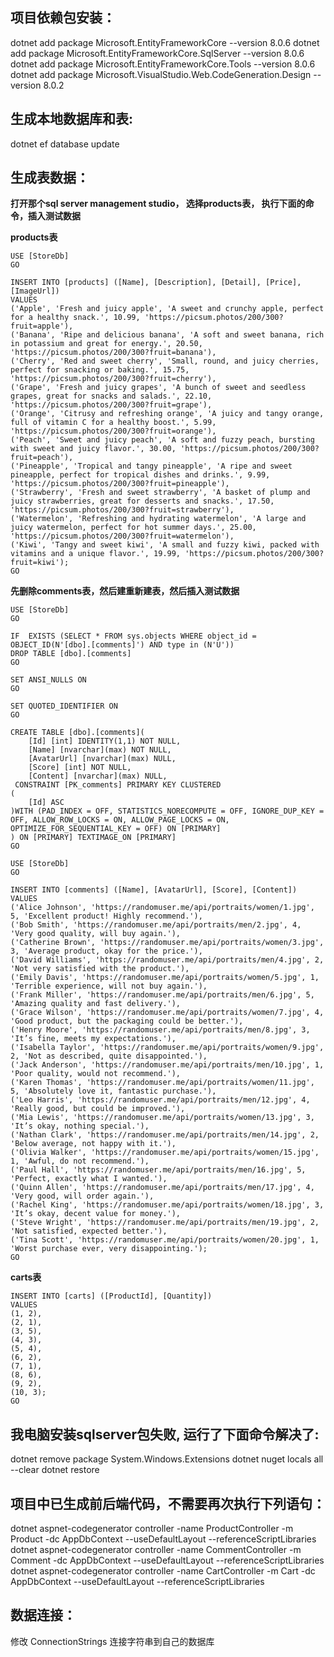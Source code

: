 ## 项目依赖包安装：
dotnet add package Microsoft.EntityFrameworkCore --version 8.0.6
dotnet add package Microsoft.EntityFrameworkCore.SqlServer --version 8.0.6
dotnet add package Microsoft.EntityFrameworkCore.Tools --version 8.0.6
dotnet add package Microsoft.VisualStudio.Web.CodeGeneration.Design --version 8.0.2

## 生成本地数据库和表:
dotnet ef database update

## 生成表数据：
**打开那个sql server management studio， 选择products表， 执行下面的命令，插入测试数据**

**products表**
```
USE [StoreDb]
GO

INSERT INTO [products] ([Name], [Description], [Detail], [Price], [ImageUrl])
VALUES
('Apple', 'Fresh and juicy apple', 'A sweet and crunchy apple, perfect for a healthy snack.', 10.99, 'https://picsum.photos/200/300?fruit=apple'),
('Banana', 'Ripe and delicious banana', 'A soft and sweet banana, rich in potassium and great for energy.', 20.50, 'https://picsum.photos/200/300?fruit=banana'),
('Cherry', 'Red and sweet cherry', 'Small, round, and juicy cherries, perfect for snacking or baking.', 15.75, 'https://picsum.photos/200/300?fruit=cherry'),
('Grape', 'Fresh and juicy grapes', 'A bunch of sweet and seedless grapes, great for snacks and salads.', 22.10, 'https://picsum.photos/200/300?fruit=grape'),
('Orange', 'Citrusy and refreshing orange', 'A juicy and tangy orange, full of vitamin C for a healthy boost.', 5.99, 'https://picsum.photos/200/300?fruit=orange'),
('Peach', 'Sweet and juicy peach', 'A soft and fuzzy peach, bursting with sweet and juicy flavor.', 30.00, 'https://picsum.photos/200/300?fruit=peach'),
('Pineapple', 'Tropical and tangy pineapple', 'A ripe and sweet pineapple, perfect for tropical dishes and drinks.', 9.99, 'https://picsum.photos/200/300?fruit=pineapple'),
('Strawberry', 'Fresh and sweet strawberry', 'A basket of plump and juicy strawberries, great for desserts and snacks.', 17.50, 'https://picsum.photos/200/300?fruit=strawberry'),
('Watermelon', 'Refreshing and hydrating watermelon', 'A large and juicy watermelon, perfect for hot summer days.', 25.00, 'https://picsum.photos/200/300?fruit=watermelon'),
('Kiwi', 'Tangy and sweet kiwi', 'A small and fuzzy kiwi, packed with vitamins and a unique flavor.', 19.99, 'https://picsum.photos/200/300?fruit=kiwi');
GO

```

**先删除comments表，然后建重新建表，然后插入测试数据**
```
USE [StoreDb]
GO

IF  EXISTS (SELECT * FROM sys.objects WHERE object_id = OBJECT_ID(N'[dbo].[comments]') AND type in (N'U'))
DROP TABLE [dbo].[comments]
GO

SET ANSI_NULLS ON
GO

SET QUOTED_IDENTIFIER ON
GO

CREATE TABLE [dbo].[comments](
	[Id] [int] IDENTITY(1,1) NOT NULL,
	[Name] [nvarchar](max) NOT NULL,
	[AvatarUrl] [nvarchar](max) NULL,
	[Score] [int] NOT NULL,
	[Content] [nvarchar](max) NULL,
 CONSTRAINT [PK_comments] PRIMARY KEY CLUSTERED 
(
	[Id] ASC
)WITH (PAD_INDEX = OFF, STATISTICS_NORECOMPUTE = OFF, IGNORE_DUP_KEY = OFF, ALLOW_ROW_LOCKS = ON, ALLOW_PAGE_LOCKS = ON, OPTIMIZE_FOR_SEQUENTIAL_KEY = OFF) ON [PRIMARY]
) ON [PRIMARY] TEXTIMAGE_ON [PRIMARY]
GO

USE [StoreDb]
GO

INSERT INTO [comments] ([Name], [AvatarUrl], [Score], [Content])
VALUES
('Alice Johnson', 'https://randomuser.me/api/portraits/women/1.jpg', 5, 'Excellent product! Highly recommend.'),
('Bob Smith', 'https://randomuser.me/api/portraits/men/2.jpg', 4, 'Very good quality, will buy again.'),
('Catherine Brown', 'https://randomuser.me/api/portraits/women/3.jpg', 3, 'Average product, okay for the price.'),
('David Williams', 'https://randomuser.me/api/portraits/men/4.jpg', 2, 'Not very satisfied with the product.'),
('Emily Davis', 'https://randomuser.me/api/portraits/women/5.jpg', 1, 'Terrible experience, will not buy again.'),
('Frank Miller', 'https://randomuser.me/api/portraits/men/6.jpg', 5, 'Amazing quality and fast delivery.'),
('Grace Wilson', 'https://randomuser.me/api/portraits/women/7.jpg', 4, 'Good product, but the packaging could be better.'),
('Henry Moore', 'https://randomuser.me/api/portraits/men/8.jpg', 3, 'It’s fine, meets my expectations.'),
('Isabella Taylor', 'https://randomuser.me/api/portraits/women/9.jpg', 2, 'Not as described, quite disappointed.'),
('Jack Anderson', 'https://randomuser.me/api/portraits/men/10.jpg', 1, 'Poor quality, would not recommend.'),
('Karen Thomas', 'https://randomuser.me/api/portraits/women/11.jpg', 5, 'Absolutely love it, fantastic purchase.'),
('Leo Harris', 'https://randomuser.me/api/portraits/men/12.jpg', 4, 'Really good, but could be improved.'),
('Mia Lewis', 'https://randomuser.me/api/portraits/women/13.jpg', 3, 'It’s okay, nothing special.'),
('Nathan Clark', 'https://randomuser.me/api/portraits/men/14.jpg', 2, 'Below average, not happy with it.'),
('Olivia Walker', 'https://randomuser.me/api/portraits/women/15.jpg', 1, 'Awful, do not recommend.'),
('Paul Hall', 'https://randomuser.me/api/portraits/men/16.jpg', 5, 'Perfect, exactly what I wanted.'),
('Quinn Allen', 'https://randomuser.me/api/portraits/men/17.jpg', 4, 'Very good, will order again.'),
('Rachel King', 'https://randomuser.me/api/portraits/women/18.jpg', 3, 'It’s okay, decent value for money.'),
('Steve Wright', 'https://randomuser.me/api/portraits/men/19.jpg', 2, 'Not satisfied, expected better.'),
('Tina Scott', 'https://randomuser.me/api/portraits/women/20.jpg', 1, 'Worst purchase ever, very disappointing.');
GO
```

**carts表**
```
INSERT INTO [carts] ([ProductId], [Quantity])
VALUES
(1, 2),
(2, 1),
(3, 5),
(4, 3),
(5, 4),
(6, 2),
(7, 1),
(8, 6),
(9, 2),
(10, 3);
GO
```

## 我电脑安装sqlserver包失败, 运行了下面命令解决了:
dotnet remove package System.Windows.Extensions
dotnet nuget locals all --clear
dotnet restore

## 项目中已生成前后端代码，不需要再次执行下列语句：
dotnet aspnet-codegenerator controller -name ProductController -m Product -dc AppDbContext --useDefaultLayout --referenceScriptLibraries 
dotnet aspnet-codegenerator controller -name CommentController -m Comment -dc AppDbContext --useDefaultLayout --referenceScriptLibraries 
dotnet aspnet-codegenerator controller -name CartController -m Cart -dc AppDbContext --useDefaultLayout --referenceScriptLibraries 

## 数据连接：
修改 ConnectionStrings 连接字符串到自己的数据库